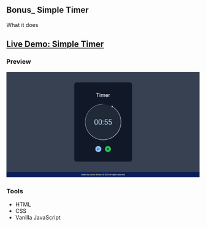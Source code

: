 ## Bonus_ Simple Timer

What it does

## [Live Demo: Simple Timer]()

### Preview

!["HomePage"](./HomePage.png)

### Tools
- HTML
- CSS
- Vanilla JavaScript